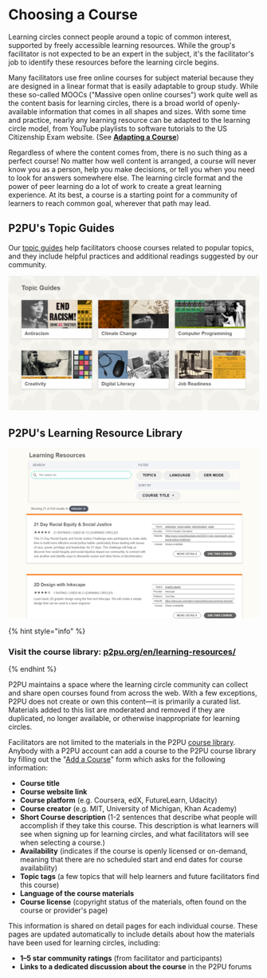 # Choosing a Course

Learning circles connect people around a topic of common interest, supported by freely accessible learning resources. While the group's facilitator is not expected to be an expert in the subject, it's the facilitator's job to identify these resources before the learning circle begins.&#x20;

Many facilitators use free online courses for subject material because they are designed in a linear format that is easily adaptable to group study. While these so-called MOOCs ("Massive open online courses") work quite well as the content basis for learning circles, there is a broad world of openly-available information that comes in all shapes and sizes. With some time and practice, nearly any learning resource can be adapted to the learning circle model, from YouTube playlists to software tutorials to the US Citizenship Exam website. (See [**Adapting a Course**](adapting-courses.md))

Regardless of where the content comes from, there is no such thing as a perfect course! No matter how well content is arranged, a course will never know you as a person, help you make decisions, or tell you when you need to look for answers somewhere else. The learning circle format and the power of peer learning do a lot of work to create a great learning experience. At its best, a course is a starting point for a community of learners to reach common goal, wherever that path may lead.&#x20;

## P2PU's Topic Guides

Our [topic guides](https://www.p2pu.org/en/learning-resources/) help facilitators choose courses related to popular topics, and they include helpful practices and additional readings suggested by our community.&#x20;

![P2PU's current list of guides to popular topics](<../.gitbook/assets/Topic Guides.png>)

## P2PU's Learning Resource Library&#x20;

![P2PU's community-curated library of open course materials](<../.gitbook/assets/Learning Resources.png>)

{% hint style="info" %}
### Visit the course library: [p2pu.org/en/learning-resources/](https://www.p2pu.org/en/learning-resources/)
{% endhint %}

P2PU maintains a space where the learning circle community can collect and share open courses found from across the web. With a few exceptions, P2PU does not create or own this content—it is primarily a curated list. Materials added to this list are moderated and removed if they are duplicated, no longer available, or otherwise inappropriate for learning circles.

Facilitators are not limited to the materials in the P2PU [course library](https://www.p2pu.org/en/learning-resources/). Anybody with a P2PU account can add a course to the P2PU course library by filling out the "[Add a Course](https://learningcircles.p2pu.org/en/course/create/)" form which asks for the following information:

* **Course title**
* **Course website link**
* **Course platform** (e.g. Coursera, edX, FutureLearn, Udacity)
* **Course creator** (e.g. MIT, University of Michigan, Khan Academy)
* **Short Course description** (1-2 sentences that describe what people will accomplish if they take this course. This description is what learners will see when signing up for learning circles, and what facilitators will see when selecting a course.)
* **Availability** (indicates if the course is openly licensed or on-demand, meaning that there are no scheduled start and end dates for course availability)
* **Topic tags** (a few topics that will help learners and future facilitators find this course)
* **Language of the course materials**
* **Course license** (copyright status of the materials, often found on the course or provider's page)

This information is shared on detail pages for each individual course. These pages are updated automatically to include details about how the materials have been used for learning circles, including:

* **1–5 star community ratings** (from facilitator and participants)
* **Links to a dedicated discussion about the course** in the P2PU forums
